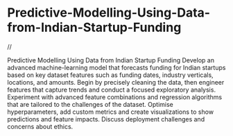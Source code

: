 # Predictive-Modelling-Using-Data-from-Indian-Startup-Funding
//

Predictive Modelling Using Data from Indian Startup Funding Develop an advanced machine-learning model that forecasts funding for Indian startups based on key dataset features such as funding dates, industry verticals, locations, and amounts. Begin by precisely cleaning the data, then engineer features that capture trends and conduct a focused exploratory analysis. Experiment with advanced feature combinations and regression algorithms that are tailored to the challenges of the dataset. Optimise hyperparameters, add custom metrics and create visualizations to show predictions and feature impacts. Discuss deployment challenges and concerns about ethics.
